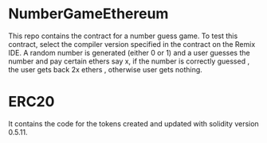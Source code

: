 # NumberGameEthereum
This repo contains the contract for a number guess game. To test this contract, select the compiler version specified in the contract on the Remix IDE.
A random number is generated (either 0 or 1) and a user guesses the number and pay certain ethers say x, if the number is correctly guessed , the user gets back 2x ethers , otherwise user gets nothing.

# ERC20
It contains the code for the tokens created and updated with solidity version 0.5.11.
